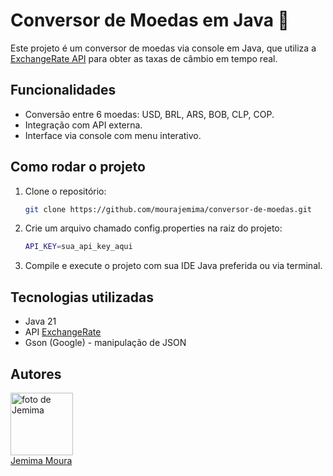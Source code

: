 # Conversor de Moedas em Java 💱

Este projeto é um conversor de moedas via console em Java, que utiliza a [ExchangeRate API](https://www.exchangerate-api.com/) para obter as taxas de câmbio em tempo real.

## Funcionalidades
- Conversão entre 6 moedas: USD, BRL, ARS, BOB, CLP, COP.
- Integração com API externa.
- Interface via console com menu interativo.

## Como rodar o projeto

1. Clone o repositório:
   ```bash
   git clone https://github.com/mourajemima/conversor-de-moedas.git
   ```
2. Crie um arquivo chamado config.properties na raiz do projeto:
    ```bash
   API_KEY=sua_api_key_aqui
   ```
3. Compile e execute o projeto com sua IDE Java preferida ou via terminal.

## Tecnologias utilizadas

- Java 21
- API [ExchangeRate](https://www.exchangerate-api.com/)
- Gson (Google) - manipulação de JSON

## Autores
<p>
  <img src="https://github.com/mourajemima.png" width="100" alt="foto de Jemima"> <br>
  <a href="https://github.com/mourajemima">Jemima Moura</a>
</p>